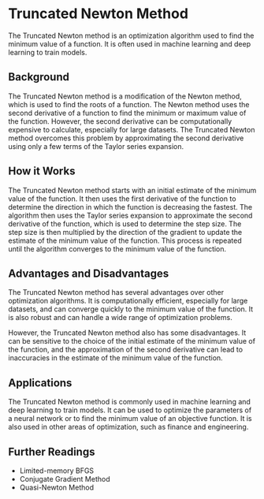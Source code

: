 # Truncated Newton Method

The Truncated Newton method is an optimization algorithm used to find the minimum value of a function. It is often used in machine learning and deep learning to train models.

## Background

The Truncated Newton method is a modification of the Newton method, which is used to find the roots of a function. The Newton method uses the second derivative of a function to find the minimum or maximum value of the function. However, the second derivative can be computationally expensive to calculate, especially for large datasets. The Truncated Newton method overcomes this problem by approximating the second derivative using only a few terms of the Taylor series expansion.

## How it Works

The Truncated Newton method starts with an initial estimate of the minimum value of the function. It then uses the first derivative of the function to determine the direction in which the function is decreasing the fastest. The algorithm then uses the Taylor series expansion to approximate the second derivative of the function, which is used to determine the step size. The step size is then multiplied by the direction of the gradient to update the estimate of the minimum value of the function. This process is repeated until the algorithm converges to the minimum value of the function.

## Advantages and Disadvantages

The Truncated Newton method has several advantages over other optimization algorithms. It is computationally efficient, especially for large datasets, and can converge quickly to the minimum value of the function. It is also robust and can handle a wide range of optimization problems.

However, the Truncated Newton method also has some disadvantages. It can be sensitive to the choice of the initial estimate of the minimum value of the function, and the approximation of the second derivative can lead to inaccuracies in the estimate of the minimum value of the function.

## Applications

The Truncated Newton method is commonly used in machine learning and deep learning to train models. It can be used to optimize the parameters of a neural network or to find the minimum value of an objective function. It is also used in other areas of optimization, such as finance and engineering.

## Further Readings

- Limited-memory BFGS
- Conjugate Gradient Method
- Quasi-Newton Method
